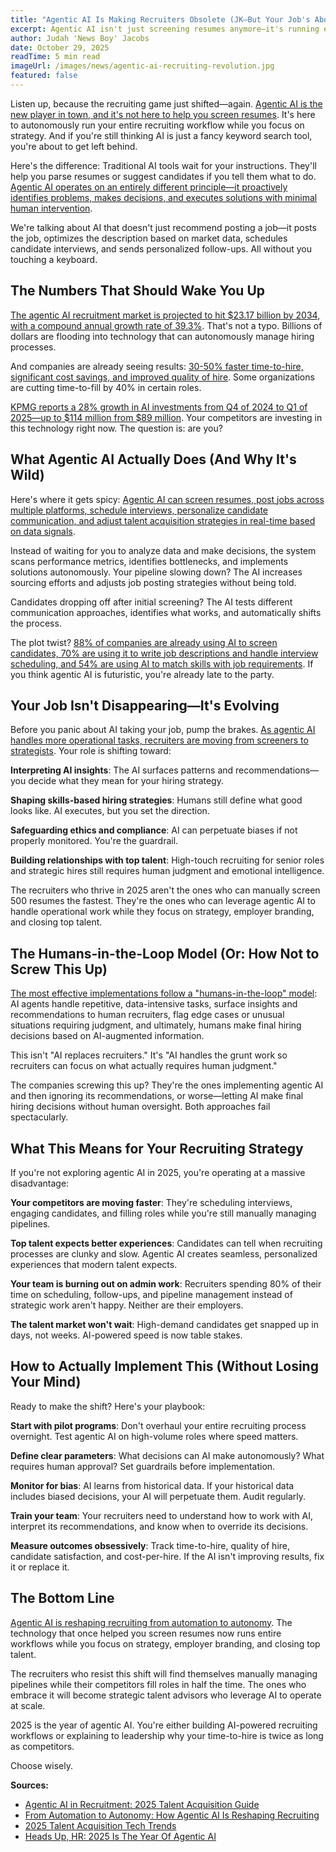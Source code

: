 ```yaml
---
title: "Agentic AI Is Making Recruiters Obsolete (JK—But Your Job's About to Change)"
excerpt: Agentic AI isn't just screening resumes anymore—it's running entire recruiting workflows autonomously. Here's why 2025 is the year recruiters become strategists instead of screeners.
author: Judah 'News Boy' Jacobs
date: October 29, 2025
readTime: 5 min read
imageUrl: /images/news/agentic-ai-recruiting-revolution.jpg
featured: false
---
```


Listen up, because the recruiting game just shifted—again. [Agentic AI is the new player in town, and it's not here to help you screen resumes](https://hiredaiapp.com/blog/agentic-ai-in-recruitment-the-game-changer-reshaping-talent-acquisition-in-2025/). It's here to autonomously run your entire recruiting workflow while you focus on strategy. And if you're still thinking AI is just a fancy keyword search tool, you're about to get left behind.

Here's the difference: Traditional AI tools wait for your instructions. They'll help you parse resumes or suggest candidates if you tell them what to do. [Agentic AI operates on an entirely different principle—it proactively identifies problems, makes decisions, and executes solutions with minimal human intervention](https://eightfold.ai/blog/from-automation-to-autonomy-how-agentic-ai-is-reshaping-recruiting/).

We're talking about AI that doesn't just recommend posting a job—it posts the job, optimizes the description based on market data, schedules candidate interviews, and sends personalized follow-ups. All without you touching a keyboard.

## The Numbers That Should Wake You Up

[The agentic AI recruitment market is projected to hit $23.17 billion by 2034, with a compound annual growth rate of 39.3%](https://www.joveo.com/blog/agentic-ai-in-recruitment-top-recruiters-expert-insights/). That's not a typo. Billions of dollars are flooding into technology that can autonomously manage hiring processes.

And companies are already seeing results: [30-50% faster time-to-hire, significant cost savings, and improved quality of hire](https://hirebee.ai/blog/ai-recruitment-trends-2025-how-artificial-intelligence-is-transforming-hiring/). Some organizations are cutting time-to-fill by 40% in certain roles.

[KPMG reports a 28% growth in AI investments from Q4 of 2024 to Q1 of 2025—up to $114 million from $89 million](https://www.mercer.com/insights/people-strategy/hr-transformation/heads-up-hr-2025-is-the-year-of-agentic-ai/). Your competitors are investing in this technology right now. The question is: are you?

## What Agentic AI Actually Does (And Why It's Wild)

Here's where it gets spicy: [Agentic AI can screen resumes, post jobs across multiple platforms, schedule interviews, personalize candidate communication, and adjust talent acquisition strategies in real-time based on data signals](https://www.deloitte.com/us/en/services/consulting/blogs/human-capital/ai-in-talent-acquisition.html).

Instead of waiting for you to analyze data and make decisions, the system scans performance metrics, identifies bottlenecks, and implements solutions autonomously. Your pipeline slowing down? The AI increases sourcing efforts and adjusts job posting strategies without being told.

Candidates dropping off after initial screening? The AI tests different communication approaches, identifies what works, and automatically shifts the process.

The plot twist? [88% of companies are already using AI to screen candidates, 70% are using it to write job descriptions and handle interview scheduling, and 54% are using AI to match skills with job requirements](https://recruiterflow.com/blog/future-of-ai-in-recruitment/). If you think agentic AI is futuristic, you're already late to the party.

## Your Job Isn't Disappearing—It's Evolving

Before you panic about AI taking your job, pump the brakes. [As agentic AI handles more operational tasks, recruiters are moving from screeners to strategists](https://www.vbeyond.com/blog/agentic-ai-in-recruitment-designing-ethical-talent-workflows-for-2025/). Your role is shifting toward:

**Interpreting AI insights**: The AI surfaces patterns and recommendations—you decide what they mean for your hiring strategy.

**Shaping skills-based hiring strategies**: Humans still define what good looks like. AI executes, but you set the direction.

**Safeguarding ethics and compliance**: AI can perpetuate biases if not properly monitored. You're the guardrail.

**Building relationships with top talent**: High-touch recruiting for senior roles and strategic hires still requires human judgment and emotional intelligence.

The recruiters who thrive in 2025 aren't the ones who can manually screen 500 resumes the fastest. They're the ones who can leverage agentic AI to handle operational work while they focus on strategy, employer branding, and closing top talent.

## The Humans-in-the-Loop Model (Or: How Not to Screw This Up)

[The most effective implementations follow a "humans-in-the-loop" model](https://govanator.com/ai-and-automation-in-rpo/): AI agents handle repetitive, data-intensive tasks, surface insights and recommendations to human recruiters, flag edge cases or unusual situations requiring judgment, and ultimately, humans make final hiring decisions based on AI-augmented information.

This isn't "AI replaces recruiters." It's "AI handles the grunt work so recruiters can focus on what actually requires human judgment."

The companies screwing this up? They're the ones implementing agentic AI and then ignoring its recommendations, or worse—letting AI make final hiring decisions without human oversight. Both approaches fail spectacularly.

## What This Means for Your Recruiting Strategy

If you're not exploring agentic AI in 2025, you're operating at a massive disadvantage:

**Your competitors are moving faster**: They're scheduling interviews, engaging candidates, and filling roles while you're still manually managing pipelines.

**Top talent expects better experiences**: Candidates can tell when recruiting processes are clunky and slow. Agentic AI creates seamless, personalized experiences that modern talent expects.

**Your team is burning out on admin work**: Recruiters spending 80% of their time on scheduling, follow-ups, and pipeline management instead of strategic work aren't happy. Neither are their employers.

**The talent market won't wait**: High-demand candidates get snapped up in days, not weeks. AI-powered speed is now table stakes.

## How to Actually Implement This (Without Losing Your Mind)

Ready to make the shift? Here's your playbook:

**Start with pilot programs**: Don't overhaul your entire recruiting process overnight. Test agentic AI on high-volume roles where speed matters.

**Define clear parameters**: What decisions can AI make autonomously? What requires human approval? Set guardrails before implementation.

**Monitor for bias**: AI learns from historical data. If your historical data includes biased decisions, your AI will perpetuate them. Audit regularly.

**Train your team**: Your recruiters need to understand how to work with AI, interpret its recommendations, and know when to override its decisions.

**Measure outcomes obsessively**: Track time-to-hire, quality of hire, candidate satisfaction, and cost-per-hire. If the AI isn't improving results, fix it or replace it.

## The Bottom Line

[Agentic AI is reshaping recruiting from automation to autonomy](https://eightfold.ai/blog/from-automation-to-autonomy-how-agentic-ai-is-reshaping-recruiting/). The technology that once helped you screen resumes now runs entire workflows while you focus on strategy, employer branding, and closing top talent.

The recruiters who resist this shift will find themselves manually managing pipelines while their competitors fill roles in half the time. The ones who embrace it will become strategic talent advisors who leverage AI to operate at scale.

2025 is the year of agentic AI. You're either building AI-powered recruiting workflows or explaining to leadership why your time-to-hire is twice as long as competitors.

Choose wisely.

**Sources:**
- [Agentic AI in Recruitment: 2025 Talent Acquisition Guide](https://hiredaiapp.com/blog/agentic-ai-in-recruitment-the-game-changer-reshaping-talent-acquisition-in-2025/)
- [From Automation to Autonomy: How Agentic AI Is Reshaping Recruiting](https://eightfold.ai/blog/from-automation-to-autonomy-how-agentic-ai-is-reshaping-recruiting/)
- [2025 Talent Acquisition Tech Trends](https://www.deloitte.com/us/en/services/consulting/blogs/human-capital/ai-in-talent-acquisition.html)
- [Heads Up, HR: 2025 Is The Year Of Agentic AI](https://www.mercer.com/insights/people-strategy/hr-transformation/heads-up-hr-2025-is-the-year-of-agentic-ai/)
